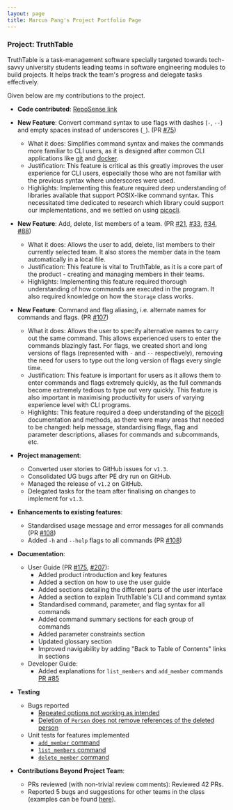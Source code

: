 ```yaml
---
layout: page
title: Marcus Pang's Project Portfolio Page
---
```


### Project: TruthTable

TruthTable is a task-management software specially targeted towards tech-savvy university students leading teams in
software engineering modules to build projects. It helps track the team's progress and delegate tasks effectively.

Given below are my contributions to the project.

* **Code contributed**: [RepoSense link](https://nus-cs2103-ay2223s1.github.io/tp-dashboard/?search=&sort=groupTitle&sortWithin=title&timeframe=commit&mergegroup=&groupSelect=groupByRepos&breakdown=true&checkedFileTypes=docs~functional-code~test-code~other&since=2022-09-16&tabOpen=true&tabType=authorship&tabAuthor=marcuspang&tabRepo=AY2223S1-CS2103T-W13-4%2Ftp%5Bmaster%5D&authorshipIsMergeGroup=false&authorshipFileTypes=docs~functional-code~test-code~other&authorshipIsBinaryFileTypeChecked=false&authorshipIsIgnoredFilesChecked=false)

* **New Feature**: Convert command syntax to use flags with dashes (`-`, `--`) and empty spaces instead of underscores (`_`). 
(PR [#75](https://github.com/AY2223S1-CS2103T-W13-4/tp/pull/75))
    * What it does: Simplifies command syntax and makes the commands more familiar to CLI users, as it is designed after common CLI
    applications like [git](https://git-scm.com/) and [docker](https://docs.docker.com/engine/reference/commandline/cli/).
    * Justification: This feature is critical as this greatly improves the user experience for CLI users, especially those 
    who are not familiar with the previous syntax where underscores were used.
    * Highlights: Implementing this feature required deep understanding of libraries available that support POSIX-like 
    command syntax. This necessitated time dedicated to research which library could support our implementations, and we 
    settled on using [picocli](https://picocli.info/).
* **New Feature**: Add, delete, list members of a team. (PR [#21](https://github.com/AY2223S1-CS2103T-W13-4/tp/pull/21),
[#33](https://github.com/AY2223S1-CS2103T-W13-4/tp/pull/33), [#34](https://github.com/AY2223S1-CS2103T-W13-4/tp/pull/34),
[#88](https://github.com/AY2223S1-CS2103T-W13-4/tp/pull/88))
    * What it does: Allows the user to add, delete, list members to their currently selected team. It also stores the member
    data in the team automatically in a local file.
    * Justification: This feature is vital to TruthTable, as it is a core part of the product - creating and managing
    members in their teams.
    * Highlights: Implementing this feature required thorough understanding of how commands are executed in the program. 
    It also required knowledge on how the `Storage` class works.
* **New Feature**: Command and flag aliasing, i.e. alternate names for commands and flags. (PR 
[#107](https://github.com/AY2223S1-CS2103T-W13-4/tp/pull/107))
    * What it does: Allows the user to specify alternative names to carry out the same command. This allows experienced 
      users to enter the commands blazingly fast. For flags, we created short and long versions of flags (represented
      with `-` and `--` respectively), removing the need for users to type out the long version of flags every single time.
    * Justification: This feature is important for users as it allows them to enter commands and flags extremely quickly, 
      as the full commands become extremely tedious to type out very quickly. This feature is also important in maximising 
      productivity for users of varying experience level with CLI programs.
    * Highlights: This feature required a deep understanding of the [picocli](https://picocli.info/) documentation and 
      methods, as there were many areas that needed to be changed: help message, standardising flags, flag and parameter 
      descriptions, aliases for commands and subcommands, etc.
  
* **Project management**:
    * Converted user stories to GitHub issues for `v1.3`.
    * Consolidated UG bugs after PE dry run on GitHub.
    * Managed the release of `v1.2` on GitHub.
    * Delegated tasks for the team after finalising on changes to implement for `v1.3`.

* **Enhancements to existing features**:
    * Standardised usage message and error messages for all commands (PR [#108](https://github.com/AY2223S1-CS2103T-W13-4/tp/pull/108))
    * Added `-h` and `--help` flags to all commands (PR [#108](https://github.com/AY2223S1-CS2103T-W13-4/tp/pull/108))

* **Documentation**:
    * User Guide (PR [#175](https://github.com/AY2223S1-CS2103T-W13-4/tp/pull/108), [#207](https://github.com/AY2223S1-CS2103T-W13-4/tp/pull/207)):
        * Added product introduction and key features
        * Added a section on how to use the user guide
        * Added sections detailing the different parts of the user interface
        * Added a section to explain TruthTable's CLI and command syntax
        * Standardised command, parameter, and flag syntax for all commands
        * Added command summary sections for each group of commands
        * Added parameter constraints section
        * Updated glossary section
        * Improved navigability by adding "Back to Table of Contents" links in sections
    * Developer Guide:
        * Added explanations for `list_members` and `add_member` commands [PR #85](https://github.com/AY2223S1-CS2103T-W13-4/tp/pull/85)

* **Testing**
    * Bugs reported
      * [Repeated options not working as intended](https://github.com/AY2223S1-CS2103T-W13-4/tp/issues/194)
      * [Deletion of `Person` does not remove references of the deleted person](https://github.com/AY2223S1-CS2103T-W13-4/tp/issues/104)
    * Unit tests for features implemented
      * [`add_member` command](https://github.com/AY2223S1-CS2103T-W13-4/tp/pull/21)
      * [`list_members` command](https://github.com/AY2223S1-CS2103T-W13-4/tp/pull/33)
      * [`delete_member` command](https://github.com/AY2223S1-CS2103T-W13-4/tp/pull/34)

* **Contributions Beyond Project Team**:
    * PRs reviewed (with non-trivial review comments): Reviewed 42 PRs.
    * Reported 5 bugs and suggestions for other teams in the class (examples can be found 
[here](https://github.com/marcuspang/ped/issues)).

